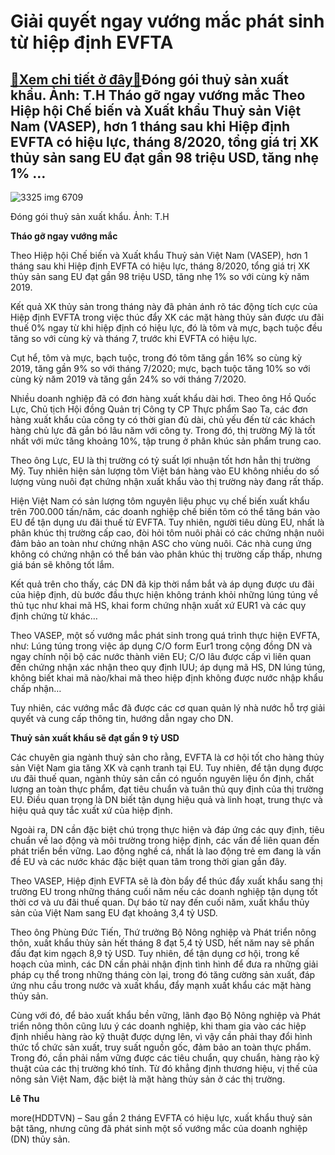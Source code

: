 Giải quyết ngay vướng mắc phát sinh từ hiệp định EVFTA
======================================================

[:gift:Xem chi tiết ở đây:gift:](https://hddtvn.com/giai-quyet-ngay-vuong-mac-phat-sinh-tu-hiep-dinh-evfta/)Đóng gói thuỷ sản xuất khẩu. Ảnh: T.H Tháo gỡ ngay vướng mắc Theo Hiệp hội Chế biến và Xuất khẩu Thuỷ sản Việt Nam (VASEP), hơn 1 tháng sau khi Hiệp định EVFTA có hiệu lực, tháng 8/2020, tổng giá trị XK thủy sản sang EU đạt gần 98 triệu USD, tăng nhẹ 1% …
---------------------------------------------------------------------------------------------------------------------------------------------------------------------------------------------------------------------------------------------------------------





![3325 img 6709](https://haiquanonline.com.vn/stores/news_dataimages/hoalt/052020/13/09/in_article/3325_IMG_6709.jpg?rt=20200929142944 "undefined")


Đóng gói thuỷ sản xuất khẩu. Ảnh: T.H



**Tháo gỡ ngay vướng mắc**


Theo Hiệp hội Chế biến và Xuất khẩu Thuỷ sản Việt Nam (VASEP), hơn 1 tháng sau khi Hiệp định EVFTA có hiệu lực, tháng 8/2020, tổng giá trị XK thủy sản sang EU đạt gần 98 triệu USD, tăng nhẹ 1% so với cùng kỳ năm 2019.


Kết quả XK thủy sản trong tháng này đã phản ánh rõ tác động tích cực của Hiệp định EVFTA trong việc thúc đẩy XK các mặt hàng thủy sản được ưu đãi thuế 0% ngay từ khi hiệp định có hiệu lực, đó là tôm và mực, bạch tuộc đều tăng so với cùng kỳ và tháng 7, trước khi EVFTA có hiệu lực.


Cụt hể, tôm và mực, bạch tuộc, trong đó tôm tăng gần 16% so cùng kỳ 2019, tăng gần 9% so với tháng 7/2020; mực, bạch tuộc tăng 10% so với cùng kỳ năm 2019 và tăng gần 24% so với tháng 7/2020.


Nhiều doanh nghiệp đã có đơn hàng xuất khẩu dài hơi. Theo ông Hồ Quốc Lực, Chủ tịch Hội đồng Quản trị Công ty CP Thực phẩm Sao Ta, các đơn hàng xuất khẩu của công ty có thời gian đủ dài, chủ yếu đến từ các khách hàng chủ lực đã gắn bó lâu năm với công ty. Trong đó, thị trường Mỹ là tốt nhất với mức tăng khoảng 10%, tập trung ở phân khúc sản phẩm trung cao.


Theo ông Lực, EU là thị trường có tỷ suất lợi nhuận tốt hơn hẳn thị trường Mỹ. Tuy nhiên hiện sản lượng tôm Việt bán hàng vào EU không nhiều do số lượng vùng nuôi đạt chứng nhận xuất khẩu vào thị trường này đang rất thấp.


Hiện Việt Nam có sản lượng tôm nguyên liệu phục vụ chế biến xuất khẩu trên 700.000 tấn/năm, các doanh nghiệp chế biến tôm có thể tăng bán vào EU để tận dụng ưu đãi thuế từ EVFTA. Tuy nhiên, người tiêu dùng EU, nhất là phân khúc thị trường cấp cao, đòi hỏi tôm nuôi phải có các chứng nhận nuôi đảm bảo an toàn như chứng nhận ASC cho vùng nuôi. Các nhà cung ứng không có chứng nhận có thể bán vào phân khúc thị trường cấp thấp, nhưng giá bán sẽ không tốt lắm.


Kết quả trên cho thấy, các DN đã kịp thời nắm bắt và áp dụng được ưu đãi của hiệp định, dù bước đầu thực hiện không tránh khỏi những lúng túng về thủ tục như khai mã HS, khai form chứng nhận xuất xứ EUR1 và các quy định chứng từ khác…


Theo VASEP, một số vướng mắc phát sinh trong quá trình thực hiện EVFTA, như: Lúng túng trong việc áp dụng C/O form Eur1 trong cộng đồng DN và ngay chính nội bộ các nước thành viên EU; C/O lâu được cấp vì liên quan đến chứng nhận xác nhận theo quy định IUU; áp dụng mã HS, DN lúng túng, không biết khai mã nào/khai mã theo hiệp định không được nước nhập khẩu chấp nhận…


Tuy nhiên, các vướng mắc đã được các cơ quan quản lý nhà nước hỗ trợ giải quyết và cung cấp thông tin, hướng dẫn ngay cho DN.


**Thuỷ sản xuất khẩu sẽ đạt gần 9 tỷ USD**


Các chuyên gia ngành thuỷ sản cho rằng, EVFTA là cơ hội tốt cho hàng thủy sản Việt Nam gia tăng XK và cạnh tranh tại EU. Tuy nhiên, để tận dụng được ưu đãi thuế quan, ngành thủy sản cần có nguồn nguyên liệu ổn định, chất lượng an toàn thực phẩm, đạt tiêu chuẩn và tuân thủ quy định của thị trường EU. Điều quan trọng là DN biết tận dụng hiệu quả và linh hoạt, trung thực và hiệu quả quy tắc xuất xứ của hiệp định.


Ngoài ra, DN cần đặc biệt chú trọng thực hiện và đáp ứng các quy định, tiêu chuẩn về lao động và môi trường trong hiệp định, các vấn đề liên quan đến phát triển bền vững. Lao động nghề cá, nhất là lao động trẻ em đang là vấn đề EU và các nước khác đặc biệt quan tâm trong thời gian gần đây.


Theo VASEP, Hiệp định EVFTA sẽ là đòn bẩy để thúc đẩy xuất khẩu sang thị trường EU trong những tháng cuối năm nếu các doanh nghiệp tận dụng tốt thời cơ và ưu đãi thuế quan. Dự báo từ nay đến cuối năm, xuất khẩu thủy sản của Việt Nam sang EU đạt khoảng 3,4 tỷ USD.


Theo ông Phùng Đức Tiến, Thứ trưởng Bộ Nông nghiệp và Phát triển nông thôn, xuất khẩu thủy sản hết tháng 8 đạt 5,4 tỷ USD, hết năm nay sẽ phấn đấu đạt kim ngạch 8,9 tỷ USD. Tuy nhiên, để tận dụng cơ hội, trong kế hoạch của mình, các DN cần phải nhận định tình hình để đưa ra những giải pháp cụ thể trong những tháng còn lại, trong đó tăng cường sản xuất, đáp ứng nhu cầu trong nước và xuất khẩu, đẩy mạnh xuất khẩu các mặt hàng thủy sản.


Cùng với đó, để bảo xuất khẩu bền vững, lãnh đạo Bộ Nông nghiệp và Phát triển nông thôn cũng lưu ý các doanh nghiệp, khi tham gia vào các hiệp định nhiều hàng rào kỹ thuật được dựng lên, vì vậy cần phải thay đổi hình thức tổ chức sản xuất, truy suất nguồn gốc, đảm bảo an toàn thực phẩm. Trong đó, cần phải nắm vững được các tiêu chuẩn, quy chuẩn, hàng rào kỹ thuật của các thị trường khó tính. Từ đó khẳng định thương hiệu, vị thế của nông sản Việt Nam, đặc biệt là mặt hàng thủy sản ở các thị trường.




**Lê Thu**



more(HDDTVN) – Sau gần 2 tháng EVFTA có hiệu lực, xuất khẩu thuỷ sản bật tăng, nhưng cũng đã phát sinh một số vướng mắc của doanh nghiệp (DN) thủy sản.

